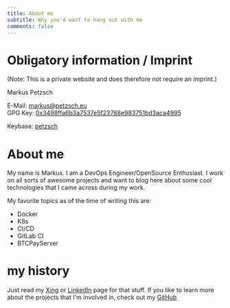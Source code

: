 ```yaml
---
title: About me
subtitle: Why you'd want to hang out with me
comments: false
---
```


# Obligatory information / Imprint

(Note: This is a private website and does therefore not require an imprint.)  

Markus Petzsch    

E-Mail: markus@petzsch.eu  
GPG Key: [0x3498ffa6b3a7537e5f23788e983751bd3aca4995](https://keyserver.ubuntu.com/pks/lookup?op=get&search=0x3498ffa6b3a7537e5f23788e983751bd3aca4995)  

Keybase: [petzsch](https://keybase.io/petzsch)

# About me

My name is Markus. I am a DevOps Engineer/OpenSource Enthusiast. I work on all sorts of awesome projects and want to blog here about some cool technologies that I came across during my work.

My favorite topics as of the time of writing this are:

- Docker
- K8s
- CI/CD
- GitLab CI
- BTCPayServer

# my history

Just read my [Xing](https://www.xing.com/profile/Markus_Petzsch) or [LinkedIn](https://linkedin.com/in/petzsch) page for that stuff. If you like to learn more about the projects that I'm involved in, check out my [GitHub](https://github.com/petzsch/)
